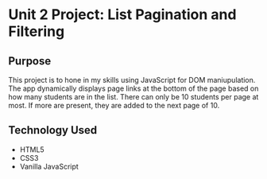 # Unit 2 Project: List Pagination and Filtering

## Purpose

This project is to hone in my skills using JavaScript for DOM maniupulation. The app dynamically displays page links at the bottom of the page based on how many students are in the list. There can only be 10 students per page at most. If more are present, they are added to the next page of 10.

## Technology Used
- HTML5
- CSS3
- Vanilla JavaScript
